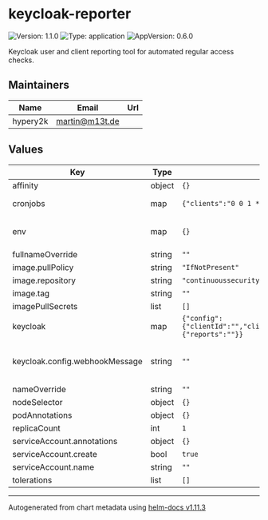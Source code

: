 # keycloak-reporter

![Version: 1.1.0](https://img.shields.io/badge/Version-1.1.0-informational?style=flat-square) ![Type: application](https://img.shields.io/badge/Type-application-informational?style=flat-square) ![AppVersion: 0.6.0](https://img.shields.io/badge/AppVersion-0.6.0-informational?style=flat-square)

Keycloak user and client reporting tool for automated regular access checks.

## Maintainers

| Name | Email | Url |
| ---- | ------ | --- |
| hypery2k | <martin@m13t.de> |  |

## Values

| Key | Type | Default | Description |
|-----|------|---------|-------------|
| affinity | object | `{}` |  |
| cronjobs | map | `{"clients":"0 0 1 */3 *","users":"0 0 1 */3 *"}` | Cron configuration |
| env | map | `{}` | additonal environment variables |
| fullnameOverride | string | `""` |  |
| image.pullPolicy | string | `"IfNotPresent"` |  |
| image.repository | string | `"continuoussecuritytooling/keycloak-reporting-cli"` |  |
| image.tag | string | `""` |  |
| imagePullSecrets | list | `[]` |  |
| keycloak | map | `{"config":{"clientId":"","clientSecret":"","output":"webhook","url":"","useAuditingEndpoint":false,"webhookMessage":"","webhookType":"","webhookUrl":""},"volumes":{"reports":""}}` | Keycloak configuration |
| keycloak.config.webhookMessage | string | `""` | optional message for the webhook post |
| nameOverride | string | `""` |  |
| nodeSelector | object | `{}` |  |
| podAnnotations | object | `{}` |  |
| replicaCount | int | `1` |  |
| serviceAccount.annotations | object | `{}` |  |
| serviceAccount.create | bool | `true` |  |
| serviceAccount.name | string | `""` |  |
| tolerations | list | `[]` |  |

----------------------------------------------
Autogenerated from chart metadata using [helm-docs v1.11.3](https://github.com/norwoodj/helm-docs/releases/v1.11.3)
